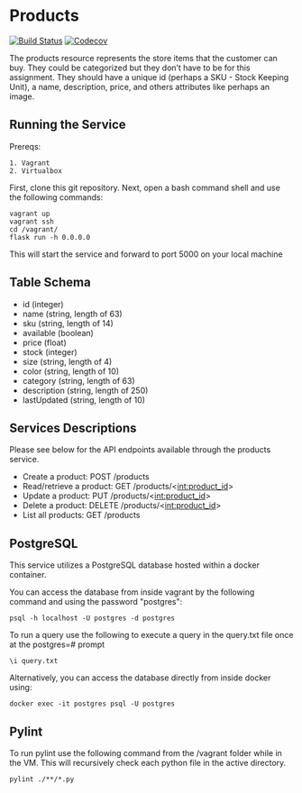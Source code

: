 # Products
[![Build Status](https://travis-ci.org/stern-devops-2020-products/products.svg?branch=master)](https://travis-ci.org/stern-devops-2020-products/products)
[![Codecov](https://img.shields.io/codecov/c/github/eleanor-mcneil/stern-devops-2020-products/products.svg)]()

The products resource represents the store items that the customer can buy. They could be categorized but they don’t have to be for this assignment. They should have a unique id (perhaps a SKU - Stock Keeping Unit), a name, description, price, and others attributes like perhaps an image. 

## Running the Service
Prereqs:
```
1. Vagrant
2. Virtualbox
```
First, clone this git repository.
Next, open a bash command shell and use the following commands:
```
vagrant up
vagrant ssh
cd /vagrant/
flask run -h 0.0.0.0
```
This will start the service and forward to port 5000 on your local machine

## Table Schema
- id (integer)
- name (string, length of 63)
- sku (string, length of 14)
- available (boolean)
- price (float)
- stock (integer)
- size (string, length of 4)
- color (string, length of 10)
- category (string, length of 63)
- description (string, length of 250)
- lastUpdated (string, length of 10)

## Services Descriptions
Please see below for the API endpoints available through the products service.
- Create a product: POST /products
- Read/retrieve a product: GET /products/<<int:product_id>>
- Update a product: PUT /products/<<int:product_id>>
- Delete a product: DELETE /products/<<int:product_id>>
- List all products: GET /products

## PostgreSQL
This service utilizes a PostgreSQL database hosted within a docker container. 

You can access the database from inside vagrant by the following command and using the password "postgres":
```
psql -h localhost -U postgres -d postgres
```
To run a query use the following to execute a query in the query.txt file once at the postgres=# prompt
```
\i query.txt
```
Alternatively, you can access the database directly from inside docker using:
```
docker exec -it postgres psql -U postgres
```

## Pylint
To run pylint use the following command from the /vagrant folder while in the VM. This will recursively check each python file in the active directory.
```
pylint ./**/*.py
```
